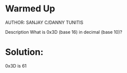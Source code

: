 # Warmed Up
AUTHOR: SANJAY C/DANNY TUNITIS

Description
What is 0x3D (base 16) in decimal (base 10)?

# Solution: 
0x3D is 61
